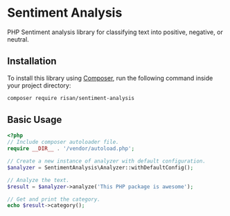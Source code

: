 # Sentiment Analysis

PHP Sentiment analysis library for classifying text into positive, negative, or neutral.

## Installation

To install this library using [Composer](https://getcomposer.org/), run the following command inside your project directory:

```bash
composer require risan/sentiment-analysis
```

## Basic Usage

```php
<?php
// Include composer autoloader file.
require __DIR__ . '/vendor/autoload.php';

// Create a new instance of analyzer with default configuration.
$analyzer = SentimentAnalysis\Analyzer::withDefaultConfig();

// Analyze the text.
$result = $analyzer->analyze('This PHP package is awesome');

// Get and print the category.
echo $result->category();
```
